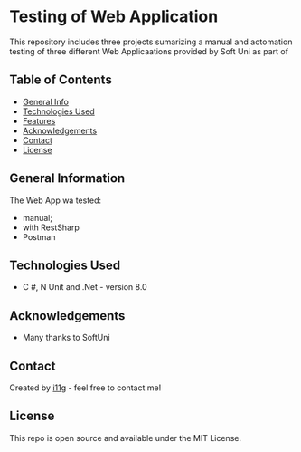 # Testing of Web Application
This repository includes three projects sumarizing a manual and aotomation testing of three different Web Applicaations provided by Soft Uni as part of     

## Table of Contents
* [General Info](#general-information)
* [Technologies Used](#technologies-used)
* [Features](#features)
* [Acknowledgements](#acknowledgements)
* [Contact](#contact)
* [License](#license) 

## General Information
The Web App wa tested:
- manual;
- with RestSharp
- Postman
  
## Technologies Used
- C #, N Unit and .Net - version 8.0

## Acknowledgements

- Many thanks to SoftUni

## Contact
Created by [i11g](https://i11g.github.io/) - feel free to contact me!

## License 
This repo is open source and available under the MIT License. 
